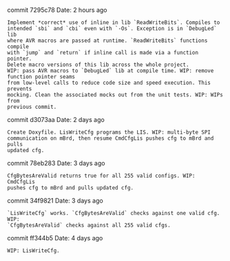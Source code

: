 commit 7295c78
Date:   2 hours ago

    Implement *correct* use of inline in lib `ReadWriteBits`. Compiles to
    intended `sbi` and `cbi` even with `-Os`. Exception is in `DebugLed` lib
    where AVR macros are passed at runtime. `ReadWriteBits` functions compile
    with `jump` and `return` if inline call is made via a function pointer.
    Delete macro versions of this lib across the whole project.
    WIP: pass AVR macros to `DebugLed` lib at compile time. WIP: remove function pointer seams
    from low-level calls to reduce code size and speed execution. This prevents
    mocking. Clean the associated mocks out from the unit tests. WIP: WIPs from
    previous commit.


commit d3073aa
Date:   2 days ago

    Create Doxyfile. LisWriteCfg programs the LIS. WIP: multi-byte SPI
    communication on mBrd, then resume CmdCfgLis pushes cfg to mBrd and pulls
    updated cfg.

commit 78eb283
Date:   3 days ago

    CfgBytesAreValid returns true for all 255 valid configs. WIP: CmdCfgLis
    pushes cfg to mBrd and pulls updated cfg.

commit 34f9821
Date:   3 days ago

    `LisWriteCfg` works. `CfgBytesAreValid` checks against one valid cfg. WIP:
    `CfgBytesAreValid` checks against all 255 valid cfgs.

commit ff344b5
Date:   4 days ago

    WIP: LisWriteCfg.

